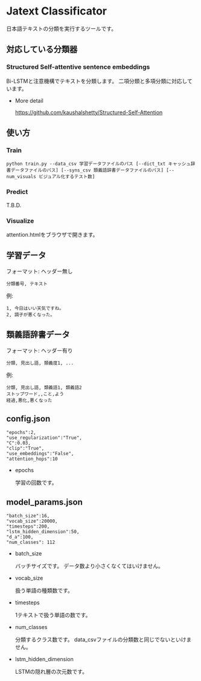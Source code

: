 # Jatext Classificator

日本語テキストの分類を実行するツールです。

## 対応している分類器

### Structured Self-attentive sentence embeddings

Bi-LSTMと注意機構でテキストを分類します。
二項分類と多項分類に対応しています。

* More detail

  https://github.com/kaushalshetty/Structured-Self-Attention

## 使い方

### Train

```
python train.py --data_csv 学習データファイルのパス [--dict_txt キャッシュ辞書データファイルのパス] [--syns_csv 類義語辞書データファイルのパス] [--num_visuals ビジュアル化するテスト数]
```

### Predict

T.B.D.

### Visualize

attention.htmlをブラウザで開きます。

## 学習データ

フォーマット: ヘッダー無し
```
分類番号, テキスト
```

例:
```
1, 今日はいい天気ですね。
2, 調子が悪くなった。
```

## 類義語辞書データ

フォーマット: ヘッダー有り
```
分類, 見出し語, 類義度1, ...
```

例:
```
分類, 見出し語, 類義語1, 類義語2
ストップワード,,こと,よう
経過,悪化,悪くなった
```

## config.json

	"epochs":2,
	"use_regularization":"True",
	"C":0.03,
	"clip":"True",
	"use_embeddings":"False",
	"attention_hops":10

* epochs

  学習の回数です。

## model_params.json

	"batch_size":16,
	"vocab_size":20000,
	"timesteps":200,
	"lstm_hidden_dimension":50,
	"d_a":100,
	"num_classes": 112

* batch_size

  バッチサイズです。
  データ数より小さくなくてはいけません。

* vocab_size

  扱う単語の種類数です。

* timesteps

  1テキストで扱う単語の数です。

* num_classes

  分類するクラス数です。
  data_csvファイルの分類数と同じでないといけません。

* lstm_hidden_dimension

  LSTMの隠れ層の次元数です。

